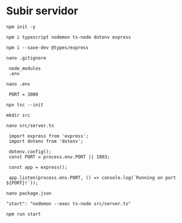 # Subir servidor
```
npm init -y
```

```
npm i typescript nodemon ts-node dotenv express
```

```
npm i --save-dev @types/express
```

```
nano .gitignore
```
```
 node_modules
 .env
```

```
nano .env
```
```
 PORT = 3000
```

```
npx tsc --init
```

```
mkdir src
```

```
nano src/server.ts
```

```
 import express from 'express';
 import dotenv from 'dotenv';

 dotenv.config();
 const PORT = process.env.PORT || 1903;

 const app = express();

 app.listen(process.env.PORT, () => console.log(`Running on port ${PORT}!`));
```

```
nano package.json
```

```
"start": "nodemon --exec ts-node src/server.ts"
```

```
npm run start
```